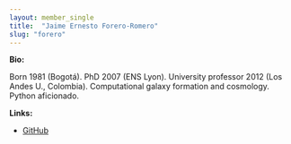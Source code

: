 ```yaml
---
layout: member_single
title:  "Jaime Ernesto Forero-Romero"
slug: "forero"
---
```

**Bio:**

Born 1981 (Bogotá). PhD 2007 (ENS Lyon). University professor 2012 (Los Andes U., Colombia).
Computational galaxy formation and cosmology. Python aficionado.

**Links:**

* <a href="https://github.com/forero">GitHub</a>
